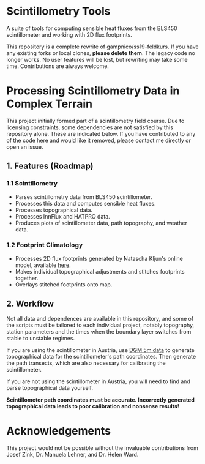 # Scintillometry Tools

A suite of tools for computing sensible heat fluxes from the BLS450 scintillometer and working with 2D flux footprints.

This repository is a complete rewrite of gampnico/ss19-feldkurs. If you have any existing forks or local clones, **please delete them**. The legacy code no longer works. No user features will be lost, but rewriting may take some time. Contributions are always welcome.

# Processing Scintillometry Data in Complex Terrain

This project initially formed part of a scintillometry field course. Due to licensing constraints, some dependencies are not satisfied by this repository alone. These are indicated below. If you have contributed to any of the code here and would like it removed, please contact me directly or open an issue.

## 1. Features (Roadmap)

### 1.1 Scintillometry

- Parses scintillometry data from BLS450 scintillometer.
- Processes this data and computes sensible heat fluxes.
- Processes topographical data.
- Processes InnFlux and HATPRO data.
- Produces plots of scintillometer data, path topography, and weather data.

### 1.2 Footprint Climatology 

- Processes 2D flux footprints generated by Natascha Kljun's online model, available [here](http://footprint.kljun.net/).
- Makes individual topographical adjustments and stitches footprints together.
- Overlays stitched footprints onto map.

## 2. Workflow

Not all data and dependences are available in this repository, and some of the scripts must be tailored to each individual project, notably topography, station parameters and the times when the boundary layer switches from stable to unstable regimes.

If you are using the scintillometer in Austria, use [DGM 5m data](https://www.data.gv.at/katalog/dataset/digitales-gelandemodell-des-landes-salzburg-5m) to generate topographical data for the scintillometer's path coordinates. Then generate the path transects, which are also necessary for calibrating the scintillometer.

If you are not using the scintillometer in Austria, you will need to find and parse topographical data yourself.

**Scintillometer path coordinates must be accurate. Incorrectly generated topographical data leads to poor calibration and nonsense results!**

# Acknowledgements

This project would not be possible without the invaluable contributions from Josef Zink, Dr. Manuela Lehner, and Dr. Helen Ward.